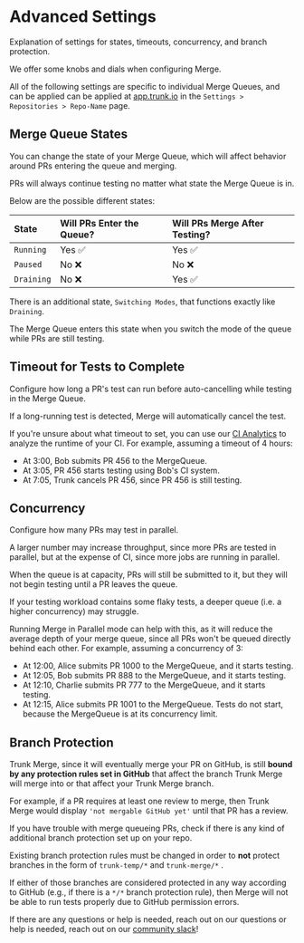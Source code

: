 # Advanced Settings

Explanation of settings for states, timeouts, concurrency, and branch protection.

We offer some knobs and dials when configuring Merge.

All of the following settings are specific to individual Merge Queues, and can be applied can be applied at [app.trunk.io](https://app.trunk.io) in the `Settings > Repositories > Repo-Name` page.

## Merge Queue States

You can change the state of your Merge Queue, which will affect behavior around PRs entering the queue and merging.

PRs will always continue testing no matter what state the Merge Queue is in.

Below are the possible different states:

| State      | Will PRs Enter the Queue? | Will PRs Merge After Testing? |
| :--------- | :------------------------ | :---------------------------- |
| `Running`  | Yes ✅                     | Yes ✅                         |
| `Paused`   | No ❌                      | No ❌                          |
| `Draining` | No ❌                      | Yes ✅                         |

There is an additional state, `Switching Modes`, that functions exactly like `Draining`.

The Merge Queue enters this state when you switch the mode of the queue while PRs are still testing.

## Timeout for Tests to Complete

Configure how long a PR's test can run before auto-cancelling while testing in the Merge Queue.

If a long-running test is detected, Merge will automatically cancel the test.

If you're unsure about what timeout to set, you can use our [CI Analytics](https://trunk.io/products/ci-analytics) to analyze the runtime of your CI.
For example, assuming a timeout of 4 hours:

- At 3:00, Bob submits PR 456 to the MergeQueue.
- At 3:05, PR 456 starts testing using Bob's CI system.
- At 7:05, Trunk cancels PR 456, since PR 456 is still testing.

## Concurrency

Configure how many PRs may test in parallel.

A larger number may increase throughput, since more PRs are tested in parallel, but at the expense of CI, since more jobs are running in parallel.

When the queue is at capacity, PRs will still be submitted to it, but they will not begin testing until a PR leaves the queue.

If your testing workload contains some flaky tests, a deeper queue (i.e. a higher concurrency) may struggle.

Running Merge in Parallel mode can help with this, as it will reduce the average depth of your merge queue, since all PRs won't be queued directly behind each other.
For example, assuming a concurrency of 3:

- At 12:00, Alice submits PR 1000 to the MergeQueue, and it starts testing.
- At 12:05, Bob submits PR 888 to the MergeQueue, and it starts testing.
- At 12:10, Charlie submits PR 777 to the MergeQueue, and it starts testing.
- At 12:15, Alice submits PR 1001 to the MergeQueue. Tests do not start, because the MergeQueue is at its concurrency limit.

## Branch Protection

Trunk Merge, since it will eventually merge your PR on GitHub, is still **bound by any protection rules set in GitHub** that affect the branch Trunk Merge will merge into or that affect your Trunk Merge branch.

For example, if a PR requires at least one review to merge, then Trunk Merge would display `'not mergable GitHub yet'` until that PR has a review.

If you have trouble with merge queueing PRs, check if there is any kind of additional branch protection set up on your repo.

Existing branch protection rules must be changed in order to **not** protect branches in the form of `trunk-temp/*` and `trunk-merge/*` .

If either of those branches are considered protected in any way according to GitHub (e.g., if there is a `*/*` branch protection rule), then Merge will not be able to run tests properly due to GitHub permission errors.

If there are any questions or help is needed, reach out on our questions or help is needed, reach out on our [community slack](https://slack.trunk.io/)!
